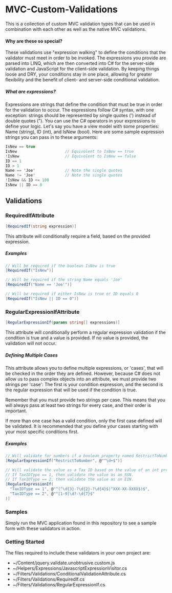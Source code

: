 # MVC-Custom-Validations
This is a collection of custom MVC validation types that can be used in combination with each other as well as the native MVC validations.


#### Why are these so special?
These validations use "expression walking" to define the conditions that the validator must meet in order to be invoked. The expressions you provide are parsed into LINQ, which are then converted into C# for the server-side validation and JavaScript for the client-side validation. By keeping things loose and DRY, your conditions stay in one place, allowing for greater flexibility and the benefit of client- and server-side conditional validation.


##### What are expressions?
Expressions are strings that define the condition that must be true in order for the validation to occur. The expressions follow C# syntax, with one exception: strings should be represented by single quotes (') instead of double quotes ("). You can use the C# operators in your expressions to define your logic.
Let's say you have a view model with some properties: Name (string), ID (int), and IsNew (bool).
Here are some sample expression strings you can pass in to these arguments:
```csharp
IsNew == true
IsNew                     // Equivolent to IsNew == true
!IsNew                    // Equivolent to IsNew == false
ID == 1
ID > 1
Name == 'Joe'             // Note the single quotes
Name != 'Joe'             // Note the single quotes
!IsNew && ID <= 100
IsNew || ID == 0
```



## Validations

### RequiredIfAttribute
```csharp
[RequiredIf(string expression)]
```
This attribute will conditionally require a field, based on the provided expression.

##### Examples
```csharp
// Will be required if the boolean IsNew is true
[RequiredIf("IsNew")]

// Will be required if the string Name equals 'Joe'
[RequiredIf("Name == 'Joe'")]

// Will be required if either IsNew is true or ID equals 0
[RequiredIf("IsNew || ID == 0")]
```

### RegularExpressionIfAttribute
```csharp
[RegularExpressionIf(params string[] expressions)]
```
This attribute will conditionally perform a regular expression validation if the condition is true and a value is provided. If no value is provided, the validation will not occur.

##### Defining Multiple Cases
This attribute allows you to define multiple expressions, or 'cases', that will be checked in the order they are defined. However, because C# does not allow us to pass complex objects into an attribute, we must provide two strings per 'case': The first is your condition expression, and the second is the regular expression that will be used if the condition is true.

Remember that you must provide two strings per case. This means that you will always pass at least two strings for every case, and their order is important.

If more than one case has a valid condition, only the first case defined will be validated. It is recommended that you define your cases starting with your most specific conditions first.

##### Examples
```csharp
// Will validate for numbers if a boolean property named RestrictToNumber is true
[RegularExpressionIf("RestrictToNumber", @"^\d+$")]

// Will validate the value as a Tax ID based on the value of an int property named TaxIDType.
// If TaxIDType == 1, then validate the value as an SSN.
// If TaxIDType == 2, then validate the value as an EIN.
[RegularExpressionIf(
  "TaxIDType == 1", @"^(^\d{3}-?\d{2}-?\d{4}$|^XXX-XX-XXXX$)$",
  "TaxIDType == 2", @"^[1-9]\d?-\d{7}$"
)]
```
 
### Samples
Simply run the MVC application found in this repository to see a sample form with these validators in action.


### Getting Started
The files required to include these validators in your own project are:
* ~/Content/jquery.validate.unobtrusive.custom.js
* ~/Helpers/Expressions/JavascriptExpressionVisitor.cs
* ~/Filters/Validations/ConditionalValidationAttribute.cs
* ~/Filters/Validations/RequiredIf.cs
* ~/Filters/Validations/RegularExpressionIf.cs
